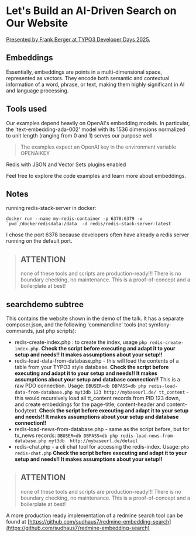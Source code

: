 # Let's Build an AI-Driven Search on Our Website

[Presented by Frank Berger at TYPO3 Developer Days 2025.](https://code711.de/talks/lets-build-an-ai-driven-search-on-our-website)


## Embeddings
Essentially, embeddings are points in a multi-dimensional space, represented as vectors. They encode both semantic and contextual information of a word, phrase, or text, making them highly significant in AI and language processing.


## Tools used
Our examples depend heavily on OpenAI's embedding models. In particular, the 'text-embedding-ada-002' model with its 1536 dimensions normalized to unit length (ranging from 0 and 1) serves our purpose well.

> The examples expect an OpenAI key in the environment variable OPENAIKEY

Redis with JSON and Vector Sets plugins enabled

Feel free to explore the code examples and learn more about embeddings.

## Notes

running redis-stack-server in docker:

```shell
docker run --name my-redis-container -p 6378:6379 -v `pwd`/dockerredisdata:/data  -d redis/redis-stack-server:latest
```

I chose the port 6378 because developers often have already a redis server running on the default port.

> ## ATTENTION
>
>none of these tools and scripts are production-ready!!! There is no boundary checking, no maintenance. This is a proof-of-concept and a boilerplate at best!

## searchdemo subtree

This contains the website shown in the demo of the talk. It has a separate composer.json, and the following 'commandline' tools (not symfony-commands, just php scripts):
- redis-create-index.php : to create the index, usage `php redis-create-index.php`. **Check the script before executing and adapt it to your setup and needs!! It makes assumptions about your setup!!**
- redis-load-data-from-database.php - this will load the contents of a table from your TYPO3 style database. **Check the script before executing and adapt it to your setup and needs!! It makes assumptions about your setup and database connection!!** This is a raw PDO connection. Usage: `DBUSER=db DBPASS=db php redis-load-data-from-database.php myt3db 123 http://mybaseurl.de/ tt_content` - this would recursively load all tt_content records from PID 123 down, and create embeddings for the page-title, content-header and content-bodytext. **Check the script before executing and adapt it to your setup and needs!! It makes assumptions about your setup and database connection!!**
- redis-load-news-from-database.php - same as the script before, but for tx_news records: `DBUSER=db DBPASS=db php redis-load-news-from-database.php myt3db  http://mybaseurl.de/detail`
- redis-chat.php - a cli chat tool for accessing the redis-index. Usage: `php redis-chat.php` **Check the script before executing and adapt it to your setup and needs!! It makes assumptions about your setup!!**

> ## ATTENTION
>
> none of these tools and scripts are production-ready!!! There is no boundary checking, no maintenance. This is a proof-of-concept and a boilerplate at best!

A more production ready implementation of a redmine search tool can be found at [https://github.com/sudhaus7/redmine-embedding-search](https://github.com/sudhaus7/redmine-embedding-search)
